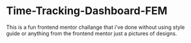 # Time-Tracking-Dashboard-FEM
This is a fun frontend mentor challange that i've done without using style guide or anything from the frontend mentor just a pictures of designs.
